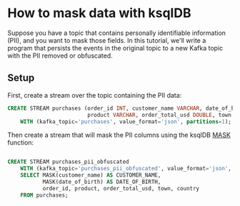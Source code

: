 <!-- title: How to mask data with ksqlDB -->
<!-- description: In this tutorial, learn how to mask data with ksqlDB, with step-by-step instructions and supporting code. -->

# How to mask data with ksqlDB

Suppose you have a topic that contains personally identifiable information (PII), and you want to mask those fields. In this tutorial, we'll write a program that persists the events in the original topic to a new Kafka topic with the PII removed or obfuscated.

## Setup

First, create a stream over the topic containing the PII data:

```sql
CREATE STREAM purchases (order_id INT, customer_name VARCHAR, date_of_birth VARCHAR,
                         product VARCHAR, order_total_usd DOUBLE, town VARCHAR, country VARCHAR)
    WITH (kafka_topic='purchases', value_format='json', partitions=1);
```
Then create a stream that will mask the PII columns using the ksqlDB [MASK](https://docs.ksqldb.io/en/0.8.1-ksqldb/developer-guide/ksqldb-reference/scalar-functions/#mask) function:

```sql

CREATE STREAM purchases_pii_obfuscated
    WITH (kafka_topic='purchases_pii_obfuscated', value_format='json', partitions=1) AS
    SELECT MASK(customer_name) AS CUSTOMER_NAME,
           MASK(date_of_birth) AS DATE_OF_BIRTH,
           order_id, product, order_total_usd, town, country
    FROM purchases;
```